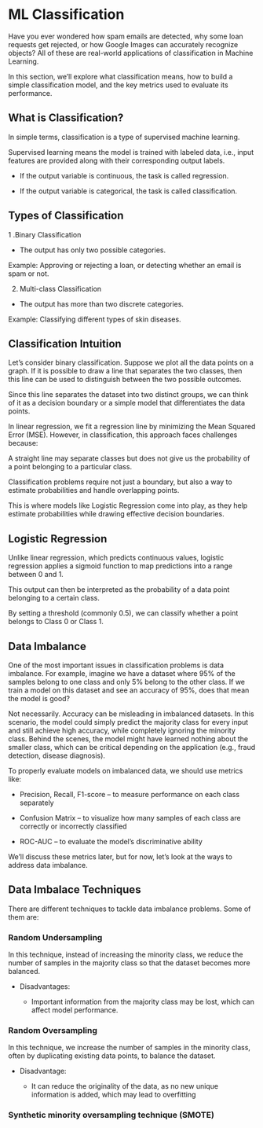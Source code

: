 # ML Classification

Have you ever wondered how spam emails are detected, why some loan requests get rejected, or how Google Images can accurately recognize objects?
All of these are real-world applications of classification in Machine Learning.

In this section, we’ll explore what classification means, how to build a simple classification model, and the key metrics used to evaluate its performance.

## What is Classification?

In simple terms, classification is a type of supervised machine learning.

Supervised learning means the model is trained with labeled data, i.e., input features are provided along with their corresponding output labels.

- If the output variable is continuous, the task is called regression.

- If the output variable is categorical, the task is called classification.

## Types of Classification

1 .Binary Classification

  - The output has only two possible categories.

Example: Approving or rejecting a loan, or detecting whether an email is spam or not.

2. Multi-class Classification

 - The output has more than two discrete categories.

Example: Classifying different types of skin diseases.

## Classification Intuition

Let’s consider binary classification. Suppose we plot all the data points on a graph. If it is possible to draw a line that separates the two classes, then this line can be used to distinguish between the two possible outcomes.

Since this line separates the dataset into two distinct groups, we can think of it as a decision boundary or a simple model that differentiates the data points.

In linear regression, we fit a regression line by minimizing the Mean Squared Error (MSE). However, in classification, this approach faces challenges because:

A straight line may separate classes but does not give us the probability of a point belonging to a particular class.

Classification problems require not just a boundary, but also a way to estimate probabilities and handle overlapping points.

This is where models like Logistic Regression come into play, as they help estimate probabilities while drawing effective decision boundaries.


## Logistic Regression

Unlike linear regression, which predicts continuous values, logistic regression applies a sigmoid function to map predictions into a range between 0 and 1.

This output can then be interpreted as the probability of a data point belonging to a certain class.

By setting a threshold (commonly 0.5), we can classify whether a point belongs to Class 0 or Class 1.


## Data Imbalance

One of the most important issues in classification problems is data imbalance. For example, imagine we have a dataset where 95% of the samples belong to one class and only 5% belong to the other class. If we train a model on this dataset and see an accuracy of 95%, does that mean the model is good?

Not necessarily. Accuracy can be misleading in imbalanced datasets. In this scenario, the model could simply predict the majority class for every input and still achieve high accuracy, while completely ignoring the minority class. Behind the scenes, the model might have learned nothing about the smaller class, which can be critical depending on the application (e.g., fraud detection, disease diagnosis).

To properly evaluate models on imbalanced data, we should use metrics like:

- Precision, Recall, F1-score – to measure performance on each class separately

- Confusion Matrix – to visualize how many samples of each class are correctly or incorrectly classified

- ROC-AUC – to evaluate the model’s discriminative ability

We’ll discuss these metrics later, but for now, let’s look at the ways to address data imbalance.

## Data Imbalace Techniques

There are different techniques to tackle data imbalance problems. Some of them are:

### Random Undersampling

In this technique, instead of increasing the minority class, we reduce the number of samples in the majority class so that the dataset becomes more balanced.

- Disadvantages:

  - Important information from the majority class may be lost, which can affect model performance.
 
### Random Oversampling

In this technique, we increase the number of samples in the minority class, often by duplicating existing data points, to balance the dataset.

- Disadvantage:

  - It can reduce the originality of the data, as no new unique information is added, which may lead to overfitting
 
### Synthetic minority oversampling technique (SMOTE)


 
